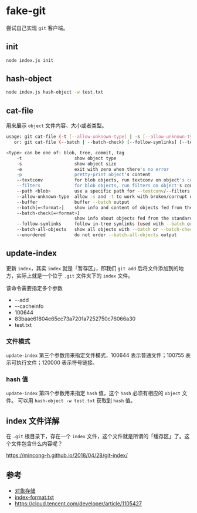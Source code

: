 # fake-git

尝试自己实现 `git` 客户端。

## init

```bash
node index.js init
```

## hash-object

```bash
node index.js hash-object -w test.txt
```

## cat-file
用来展示 `object` 文件内容、大小或者类型。

```bash
usage: git cat-file (-t [--allow-unknown-type] | -s [--allow-unknown-type] | -e | -p | <type> | --textconv | --filters) [--path=<path>] <object>
   or: git cat-file (--batch | --batch-check) [--follow-symlinks] [--textconv | --filters]

<type> can be one of: blob, tree, commit, tag
    -t                    show object type
    -s                    show object size
    -e                    exit with zero when there's no error
    -p                    pretty-print object's content
    --textconv            for blob objects, run textconv on object's content
    --filters             for blob objects, run filters on object's content
    --path <blob>         use a specific path for --textconv/--filters
    --allow-unknown-type  allow -s and -t to work with broken/corrupt objects
    --buffer              buffer --batch output
    --batch[=<format>]    show info and content of objects fed from the standard input
    --batch-check[=<format>]
                          show info about objects fed from the standard input
    --follow-symlinks     follow in-tree symlinks (used with --batch or --batch-check)
    --batch-all-objects   show all objects with --batch or --batch-check
    --unordered           do not order --batch-all-objects output
```

## update-index
更新 `index`，其实 `index` 就是「暂存区」，即我们 `git add` 后将文件添加到的地方，实际上就是一个位于 `.git` 文件夹下的 `index` 文件。

该命令需要指定多个参数
- --add
- --cacheinfo
- 100644
- 83baae61804e65cc73a7201a7252750c76066a30
- test.txt

### 文件模式
`update-index` 第三个参数用来指定文件模式，100644 表示普通文件；100755 表示可执行文件；120000 表示符号链接。

### hash 值
`update-index` 第四个参数用来指定 `hash` 值，这个 `hash` 必须有相应的 `object` 文件。
可以用 `hash-object -w test.txt` 获取到 `hash` 值。

## index 文件详解
在 `.git` 根目录下，存在一个 `index` 文件，这个文件就是所谓的「缓存区」了。这个文件包含什么内容呢？

https://mincong-h.github.io/2018/04/28/git-index/

## 参考
- [对象存储](https://git-scm.com/book/zh/v1/Git-%E5%86%85%E9%83%A8%E5%8E%9F%E7%90%86-Git-%E5%AF%B9%E8%B1%A1#%E5%AF%B9%E8%B1%A1%E5%AD%98%E5%82%A8)
- [index-format.txt](https://github.com/git/git/blob/master/Documentation/technical/index-format.txt)
- https://cloud.tencent.com/developer/article/1105427
